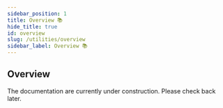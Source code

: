 ```yaml
---
sidebar_position: 1
title: Overview 📚
hide_title: true
id: overview
slug: /utilities/overview
sidebar_label: Overview 📚
---
```


## Overview

The documentation are currently under construction. Please check back later.

